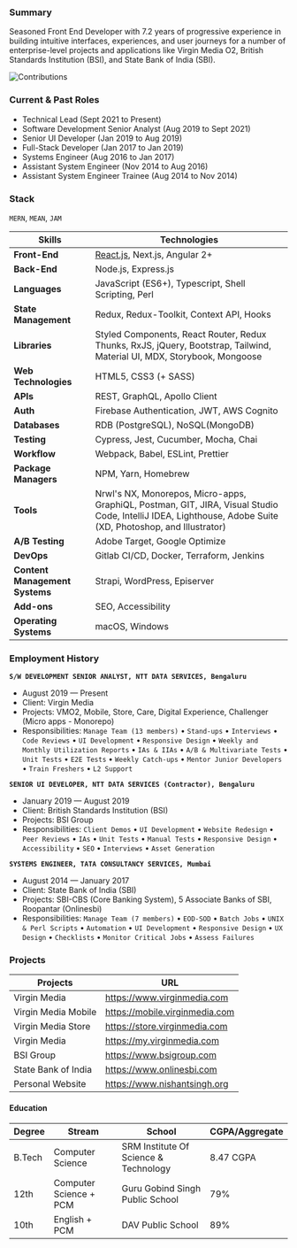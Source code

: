 ### Summary

Seasoned Front End Developer with 7.2 years of progressive experience in building intuitive interfaces, experiences, and user journeys for a number of enterprise-level projects and applications like Virgin Media O2, British Standards Institution (BSI), and State Bank of India (SBI).

![Contributions](https://github-readme-stats.vercel.app/api?username=nsdotorg&show_icons=true&theme=merko)

### Current & Past Roles

- Technical Lead (Sept 2021 to Present)
- Software Development Senior Analyst (Aug 2019 to Sept 2021)
- Senior UI Developer (Jan 2019 to Aug 2019)
- Full-Stack Developer (Jan 2017 to Jan 2019)
- Systems Engineer (Aug 2016 to Jan 2017)
- Assistant System Engineer (Nov 2014 to Aug 2016)
- Assistant System Engineer Trainee (Aug 2014 to Nov 2014)

### Stack

`MERN`, `MEAN`, `JAM`

| Skills                         | Technologies                                                                                                                                                |
| ------------------------------ | ----------------------------------------------------------------------------------------------------------------------------------------------------------- |
| **Front-End**                  | [React.js](https://reactjs.org/), Next.js, Angular 2+                                                                                                       |
| **Back-End**                   | Node.js, Express.js                                                                                                                                         |
| **Languages**                  | JavaScript (ES6+), Typescript, Shell Scripting, Perl                                                                                                        |
| **State Management**           | Redux, Redux-Toolkit, Context API, Hooks                                                                                                                    |
| **Libraries**                  | Styled Components, React Router, Redux Thunks, RxJS, jQuery, Bootstrap, Tailwind, Material UI, MDX, Storybook, Mongoose                                     |
| **Web Technologies**           | HTML5, CSS3 (+ SASS)                                                                                                                                        |
| **APIs**                       | REST, GraphQL, Apollo Client                                                                                                                                |
| **Auth**                       | Firebase Authentication, JWT, AWS Cognito                                                                                                                   |
| **Databases**                  | RDB (PostgreSQL), NoSQL(MongoDB)                                                                                                                            |
| **Testing**                    | Cypress, Jest, Cucumber, Mocha, Chai                                                                                                                        |
| **Workflow**                   | Webpack, Babel, ESLint, Prettier                                                                                                                            |
| **Package Managers**           | NPM, Yarn, Homebrew                                                                                                                                         |
| **Tools**                      | Nrwl's NX, Monorepos, Micro-apps, GraphiQL, Postman, GIT, JIRA, Visual Studio Code, IntelliJ IDEA, Lighthouse, Adobe Suite (XD, Photoshop, and Illustrator) |
| **A/B Testing**                | Adobe Target, Google Optimize                                                                                                                               |
| **DevOps**                     | Gitlab CI/CD, Docker, Terraform, Jenkins                                                                                                                    |
| **Content Management Systems** | Strapi, WordPress, Episerver                                                                                                                                |
| **Add-ons**                    | SEO, Accessibility                                                                                                                                          |
| **Operating Systems**          | macOS, Windows                                                                                                                                              |

### Employment History

**`S/W DEVELOPMENT SENIOR ANALYST, NTT DATA SERVICES, Bengaluru`**

- August 2019 — Present
- Client: Virgin Media
- Projects: VMO2, Mobile, Store, Care, Digital Experience, Challenger (Micro apps - Monorepo)
- Responsibilities: `Manage Team (13 members)` • `Stand-ups` • `Interviews` • `Code Reviews` • `UI Development` • `Responsive Design` • `Weekly and Monthly Utilization Reports` • `IAs & IIAs` • `A/B & Multivariate Tests` • `Unit Tests` • `E2E Tests` • `Weekly Catch-ups` • `Mentor Junior Developers` • `Train Freshers` • `L2 Support`

**`SENIOR UI DEVELOPER, NTT DATA SERVICES (Contractor), Bengaluru`**

- January 2019 — August 2019
- Client: British Standards Institution (BSI)
- Projects: BSI Group
- Responsibilities: `Client Demos` • `UI Development` • `Website Redesign` • `Peer Reviews` • `IAs` • `Unit Tests` • `Manual Tests` • `Responsive Design` • `Accessibility` • `SEO` • `Interviews` • `Asset Generation`

**`SYSTEMS ENGINEER, TATA CONSULTANCY SERVICES, Mumbai`**

- August 2014 — January 2017
- Client: State Bank of India (SBI)
- Projects: SBI-CBS (Core Banking System), 5 Associate Banks of SBI, Roopantar (Onlinesbi)
- Responsibilities: `Manage Team (7 members)` • `EOD-SOD` • `Batch Jobs` • `UNIX & Perl Scripts` • `Automation` • `UI Development` • `Responsive Design` • `UX Design` • `Checklists` • `Monitor Critical Jobs` • `Assess Failures`

### Projects

| Projects            | URL                            |
| ------------------- | ------------------------------ |
| Virgin Media        | https://www.virginmedia.com    |
| Virgin Media Mobile | https://mobile.virginmedia.com |
| Virgin Media Store  | https://store.virginmedia.com  |
| Virgin Media        | https://my.virginmedia.com     |
| BSI Group           | https://www.bsigroup.com       |
| State Bank of India | https://www.onlinesbi.com      |
| Personal Website    | https://www.nishantsingh.org   |

#### Education

| Degree | Stream                 | School                                | CGPA/Aggregate |
| ------ | ---------------------- | ------------------------------------- | -------------- |
| B.Tech | Computer Science       | SRM Institute Of Science & Technology | 8.47 CGPA      |
| 12th   | Computer Science + PCM | Guru Gobind Singh Public School       | 79%            |
| 10th   | English + PCM          | DAV Public School                     | 89%            |
